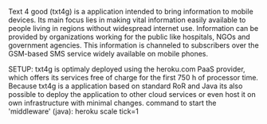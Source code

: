 Text 4 good (txt4g) is a application intended to bring information to mobile devices. 
Its main focus lies in making vital information easily available to people living in regions without widespread internet use. 
Information can be provided by organizations working for the public like hospitals, NGOs and government agencies. 
This information is channeled to subscribers over the GSM-based SMS service widely available on mobile phones.

SETUP:
txt4g is optimaly deployed using the heroku.com PaaS provider, which offers its services free of charge for the first 750 h of processor time. 
Because txt4g is a application based on standard RoR and Java its also possible to deploy the application to other cloud services or even host it on own infrastructure with minimal changes.
command to start the 'middleware' (java): heroku scale tick=1